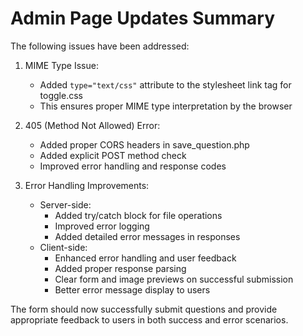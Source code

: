 # Admin Page Updates Summary

The following issues have been addressed:

1. MIME Type Issue:
   - Added `type="text/css"` attribute to the stylesheet link tag for toggle.css
   - This ensures proper MIME type interpretation by the browser

2. 405 (Method Not Allowed) Error:
   - Added proper CORS headers in save_question.php
   - Added explicit POST method check
   - Improved error handling and response codes

3. Error Handling Improvements:
   - Server-side:
     - Added try/catch block for file operations
     - Improved error logging
     - Added detailed error messages in responses
   - Client-side:
     - Enhanced error handling and user feedback
     - Added proper response parsing
     - Clear form and image previews on successful submission
     - Better error message display to users

The form should now successfully submit questions and provide appropriate feedback to users in both success and error scenarios.